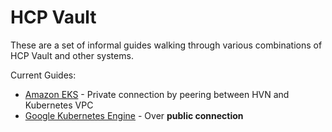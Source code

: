 # HCP Vault

These are a set of informal guides walking through various
combinations of HCP Vault and other systems.

Current Guides:

- [Amazon EKS](EKS.md) - Private connection by peering between HVN and Kubernetes VPC
- [Google Kubernetes Engine](GKE.md) - Over __public connection__
